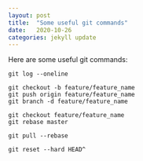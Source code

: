 ```yaml
---
layout: post
title:  "Some useful git commands"
date:   2020-10-26
categories: jekyll update
---
```


Here are some useful git commands:

```console
git log --oneline

git checkout -b feature/feature_name
git push origin feature/feature_name
git branch -d feature/feature_name

git checkout feature/feature_name
git rebase master

git pull --rebase

git reset --hard HEAD^
```



<!-- to render in localhost:
bundle exec jekyll serve -->